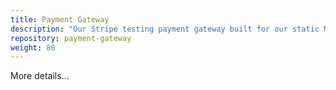 ```yaml
---
title: Payment Gateway
description: "Our Stripe testing payment gateway built for our static Marketplace website"
repository: payment-gateway
weight: 80
---
```


More details...
